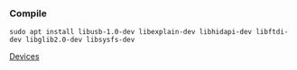 

### Compile

    sudo apt install libusb-1.0-dev libexplain-dev libhidapi-dev libftdi-dev libglib2.0-dev libsysfs-dev
    
[Devices](./doc/interface.md)


